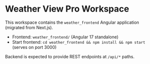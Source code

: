 # Weather View Pro Workspace

This workspace contains the `weather_frontend` Angular application (migrated from Next.js).

- Frontend: `weather_frontend/` (Angular 17 standalone)
- Start frontend: `cd weather_frontend && npm install && npm start` (serves on port 3000)

Backend is expected to provide REST endpoints at `/api/*` paths.
